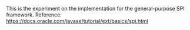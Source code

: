 This is the experiment on the implementation for the general-purpose SPI framework. Reference: https://docs.oracle.com/javase/tutorial/ext/basics/spi.html
